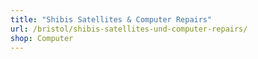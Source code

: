 ```yaml
---
title: "Shibis Satellites & Computer Repairs"
url: /bristol/shibis-satellites-und-computer-repairs/
shop: Computer
---
```

